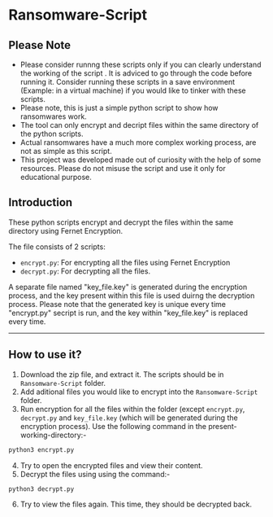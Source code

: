 # Ransomware-Script

## **Please Note**
- Please consider runnng these scripts only if you can clearly understand the working of the script . It is adviced to go through the code before running it. Consider running these scripts in a save environment (Example: in a virtual machine) if you would like to tinker with these scripts.
- Please note, this is just a simple python script to show how ransomwares work.
- The tool can only encrypt and decript files within the same directory of the python scripts.
- Actual ransomwares have a much more complex working process, are not as simple as this script.
- This project was developed made out of curiosity with the help of some resources. Please do not misuse the script and use it only for educational purpose.

## **Introduction**
These python scripts encrypt and decrypt the files within the same directory using Fernet Encryption.

The file consists of 2 scripts: 
- `encrypt.py`: For encrypting all the files using Fernet Encryption
- `decrypt.py`: For decrypting all the files.

A separate file named "key_file.key" is generated during the encryption process, and the key present within this file is used duirng the decryption process. Please note that the generated key is unique every time "encrypt.py" secript is run, and the key within "key_file.key" is replaced every time.

-----------------------------------------------------

## **How to use it?**
1. Download the zip file, and extract it. The scripts should be in `Ransomware-Script` folder.
2. Add aditional files you would like to encrypt into the `Ransomware-Script` folder.
3. Run encryption for all the files within the folder (except `encrypt.py`, `decrypt.py` and `key_file.key` (which will be generated during the encryption process). Use the following command in the present-working-directory:-

```python
python3 encrypt.py
```
4. Try to open the encrypted files and view their content.
5. Decrypt the files using using the command:-
```python
python3 decrypt.py
```
6. Try to view the files again. This time, they should be decrypted back.
